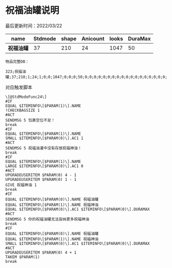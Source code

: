 # 祝福油罐说明  

最后更新时间：2022/03/22  



| **name** | **Stdmode** | **shape** | **Anicount** | **looks** | **DuraMax** |
|----------|-------------|-----------|--------------|-----------|-------------|
| **祝福油罐** | 37          | 210       | 24           | 1047      | 50          |



  
```
物品完整DB：

323;祝福油罐;37;210;1;24;1;0;0;1047;0;0;0;50;0;0;0;0;0;0;0;0;0;0;0;0;0;0;0;0;0;0;0;0;0;0;0;0;0;0;0;0;0;0;0;0;0;0;0;0;0;0;0;0;0;0;0;0;0;0;0;0;0;0;0;0;0;0;0;0;0;0;0;0;0;0;0;0;0;0;0;0;0;0;0;0;0;0;0;0;0;0;0;0;0;40000;5;0;0;0;0;532864

```
  
对应触发脚本  

```
\[@StdModeFunc24\]
#IF
EQUAL $ITEMINFO\[$PARAM(1)\].NAME
!CHECKBAGSIZE 1
#ACT
SENDMSG 5 包裹空位不足！
break
#IF
EQUAL $ITEMINFO\[$PARAM(1)\].NAME 
SMALL $ITEMINFO\[$PARAM(0)\].AC1 1
#ACT
SENDMSG 5 祝福油灌中没有存放祝福神油！
break
#IF
EQUAL $ITEMINFO\[$PARAM(1)\].NAME 
LARGE $ITEMINFO\[$PARAM(0)\].AC1 0
#ACT
UPGRADEUSERITEM $PARAM(0) 4 - 1
UPGRADEUSERITEM $PARAM(0) 1 - 1
GIVE 祝福神油 1
break
#IF
EQUAL $ITEMINFO\[$PARAM(0)\].NAME 祝福油罐
EQUAL $ITEMINFO\[$PARAM(1)\].NAME 祝福神油
EQUAL $ITEMINFO\[$PARAM(0)\].AC1 $ITEMINFO\[$PARAM(0)\].DURAMAX
#ACT
SENDMSG 5 你的祝福油罐无法容纳更多祝福神油
break
#IF
EQUAL $ITEMINFO\[$PARAM(0)\].NAME 祝福油罐
EQUAL $ITEMINFO\[$PARAM(1)\].NAME 祝福神油
SMALL $ITEMINFO\[$PARAM(0)\].AC1 $ITEMINFO\[$PARAM(0)\].DURAMAX
#ACT
UPGRADEUSERITEM $PARAM(0) 4 + 1
TAKEM $PARAM(1)
break

```